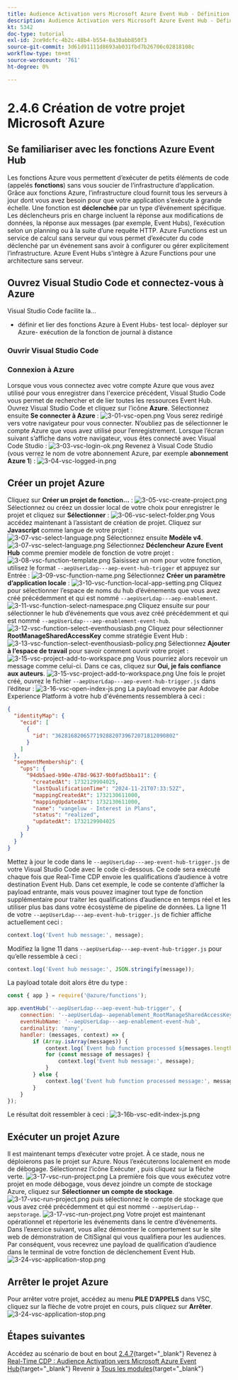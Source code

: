 ```yaml
---
title: Audience Activation vers Microsoft Azure Event Hub - Définition d’une fonction Azure
description: Audience Activation vers Microsoft Azure Event Hub - Définition d’une fonction Azure
kt: 5342
doc-type: tutorial
exl-id: 2ce9dcfc-4b2c-48b4-b554-8a30abb850f3
source-git-commit: 3d61d91111d8693ab031fbd7b26706c02818108c
workflow-type: tm+mt
source-wordcount: '761'
ht-degree: 0%

---
```


# 2.4.6 Création de votre projet Microsoft Azure

## Se familiariser avec les fonctions Azure Event Hub

Les fonctions Azure vous permettent d’exécuter de petits éléments de code (appelés **fonctions**) sans vous soucier de l’infrastructure d’application. Grâce aux fonctions Azure, l’infrastructure cloud fournit tous les serveurs à jour dont vous avez besoin pour que votre application s’exécute à grande échelle.
Une fonction est **déclenchée** par un type d’événement spécifique. Les déclencheurs pris en charge incluent la réponse aux modifications de données, la réponse aux messages (par exemple, Event Hubs), l’exécution selon un planning ou à la suite d’une requête HTTP.
Azure Functions est un service de calcul sans serveur qui vous permet d’exécuter du code déclenché par un événement sans avoir à configurer ou gérer explicitement l’infrastructure.
Azure Event Hubs s&#39;intègre à Azure Functions pour une architecture sans serveur.

## Ouvrez Visual Studio Code et connectez-vous à Azure

Visual Studio Code facilite la...
- définir et lier des fonctions Azure à Event Hubs- test local- déployer sur Azure- exécution de la fonction de journal à distance

### Ouvrir Visual Studio Code

### Connexion à Azure

Lorsque vous vous connectez avec votre compte Azure que vous avez utilisé pour vous enregistrer dans l&#39;exercice précédent, Visual Studio Code vous permet de rechercher et de lier toutes les ressources Event Hub.
Ouvrez Visual Studio Code et cliquez sur l’icône **Azure**.
Sélectionnez ensuite **Se connecter à Azure** :
![3-01-vsc-open.png](./images/301vscopen.png)
Vous serez redirigé vers votre navigateur pour vous connecter. N’oubliez pas de sélectionner le compte Azure que vous avez utilisé pour l’enregistrement.
Lorsque l’écran suivant s’affiche dans votre navigateur, vous êtes connecté avec Visual Code Studio :
![3-03-vsc-login-ok.png](./images/303vscloginok.png)
Revenez à Visual Code Studio (vous verrez le nom de votre abonnement Azure, par exemple **abonnement Azure 1**) :
![3-04-vsc-logged-in.png](./images/304vscloggedin.png)

## Créer un projet Azure

Cliquez sur **Créer un projet de fonction...** :
![3-05-vsc-create-project.png](./images/vsc2.png)
Sélectionnez ou créez un dossier local de votre choix pour enregistrer le projet et cliquez sur **Sélectionner** :
![3-06-vsc-select-folder.png](./images/vsc3.png)
Vous accédez maintenant à l’assistant de création de projet. Cliquez sur **Javascript** comme langue de votre projet :
![3-07-vsc-select-language.png](./images/vsc4.png)
Sélectionnez ensuite **Modèle v4**.
![3-07-vsc-select-language.png](./images/vsc4a.png)
Sélectionnez **Déclencheur Azure Event Hub** comme premier modèle de fonction de votre projet :
![3-08-vsc-function-template.png](./images/vsc5.png)
Saisissez un nom pour votre fonction, utilisez le format `--aepUserLdap---aep-event-hub-trigger` et appuyez sur Entrée :
![3-09-vsc-function-name.png](./images/vsc6.png)
Sélectionnez **Créer un paramètre d’application locale** :
![3-10-vsc-function-local-app-setting.png](./images/vsc7.png)
Cliquez pour sélectionner l’espace de noms du hub d’événements que vous avez créé précédemment et qui est nommé `--aepUserLdap---aep-enablement`.
![3-11-vsc-function-select-namespace.png](./images/vsc8.png)
Cliquez ensuite sur pour sélectionner le hub d’événements que vous avez créé précédemment et qui est nommé `--aepUserLdap---aep-enablement-event-hub`.
![3-12-vsc-function-select-eventhousiasb.png](./images/vsc9.png)
Cliquez pour sélectionner **RootManageSharedAccessKey** comme stratégie Event Hub :
![3-13-vsc-function-select-eventhousiasb-policy.png](./images/vsc10.png)
Sélectionnez **Ajouter à l’espace de travail** pour savoir comment ouvrir votre projet :
![3-15-vsc-project-add-to-workspace.png](./images/vsc12.png)
Vous pourriez alors recevoir un message comme celui-ci. Dans ce cas, cliquez sur **Oui, je fais confiance aux auteurs**.
![3-15-vsc-project-add-to-workspace.png](./images/vsc12a.png)
Une fois le projet créé, ouvrez le fichier `--aepUserLdap---aep-event-hub-trigger.js` dans l’éditeur :
![3-16-vsc-open-index-js.png](./images/vsc13.png)
La payload envoyée par Adobe Experience Platform à votre hub d&#39;événements ressemblera à ceci :

```json
{
  "identityMap": {
    "ecid": [
      {
        "id": "36281682065771928820739672071812090802"
      }
    ]
  },
  "segmentMembership": {
    "ups": {
      "94db5aed-b90e-478d-9637-9b0fad5bba11": {
        "createdAt": 1732129904025,
        "lastQualificationTime": "2024-11-21T07:33:52Z",
        "mappingCreatedAt": 1732130611000,
        "mappingUpdatedAt": 1732130611000,
        "name": "vangeluw - Interest in Plans",
        "status": "realized",
        "updatedAt": 1732129904025
      }
    }
  }
}
```

Mettez à jour le code dans le `--aepUserLdap---aep-event-hub-trigger.js` de votre Visual Studio Code avec le code ci-dessous. Ce code sera exécuté chaque fois que Real-Time CDP envoie les qualifications d’audience à votre destination Event Hub. Dans cet exemple, le code se contente d’afficher la payload entrante, mais vous pouvez imaginer tout type de fonction supplémentaire pour traiter les qualifications d’audience en temps réel et les utiliser plus bas dans votre écosystème de pipeline de données.
La ligne 11 de votre `--aepUserLdap---aep-event-hub-trigger.js` de fichier affiche actuellement ceci :

```javascript
context.log('Event hub message:', message);
```

Modifiez la ligne 11 dans `--aepUserLdap---aep-event-hub-trigger.js` pour qu’elle ressemble à ceci :

```javascript
context.log('Event hub message:', JSON.stringify(message));
```

La payload totale doit alors être du type :

```javascript
const { app } = require('@azure/functions');

app.eventHub('--aepUserLdap---aep-event-hub-trigger', {
    connection: '--aepUserLdap--aepenablement_RootManageSharedAccessKey_EVENTHUB',
    eventHubName: '--aepUserLdap---aep-enablement-event-hub',
    cardinality: 'many',
    handler: (messages, context) => {
        if (Array.isArray(messages)) {
            context.log(`Event hub function processed ${messages.length} messages`);
            for (const message of messages) {
                context.log('Event hub message:', message);
            }
        } else {
            context.log('Event hub function processed message:', messages);
        }
    }
});
```


Le résultat doit ressembler à ceci :
![3-16b-vsc-edit-index-js.png](./images/vsc1.png)

## Exécuter un projet Azure

Il est maintenant temps d’exécuter votre projet. À ce stade, nous ne déploierons pas le projet sur Azure. Nous l’exécuterons localement en mode de débogage. Sélectionnez l’icône Exécuter , puis cliquez sur la flèche verte.
![3-17-vsc-run-project.png](./images/vsc14.png)
La première fois que vous exécutez votre projet en mode débogage, vous devez joindre un compte de stockage Azure, cliquez sur **Sélectionner un compte de stockage**.
![3-17-vsc-run-project.png](./images/vsc14a.png)
puis sélectionnez le compte de stockage que vous avez créé précédemment et qui est nommé `--aepUserLdap--aepstorage`.
![3-17-vsc-run-project.png](./images/vsc14b.png)
Votre projet est maintenant opérationnel et répertorie les événements dans le centre d’événements. Dans l’exercice suivant, vous allez démontrer le comportement sur le site web de démonstration de CitiSignal qui vous qualifiera pour les audiences. Par conséquent, vous recevrez une payload de qualification d’audience dans le terminal de votre fonction de déclenchement Event Hub.
![3-24-vsc-application-stop.png](./images/vsc18.png)

## Arrêter le projet Azure

Pour arrêter votre projet, accédez au menu **PILE D’APPELS** dans VSC, cliquez sur la flèche de votre projet en cours, puis cliquez sur **Arrêter**.
![3-24-vsc-application-stop.png](./images/vsc17.png)

## Étapes suivantes

Accédez au scénario de bout en bout [2.4.7](./ex7.md){target="_blank"}
Revenez à [Real-Time CDP : Audience Activation vers Microsoft Azure Event Hub](./segment-activation-microsoft-azure-eventhub.md){target="_blank"}
Revenir à [Tous les modules](./../../../../overview.md){target="_blank"}
